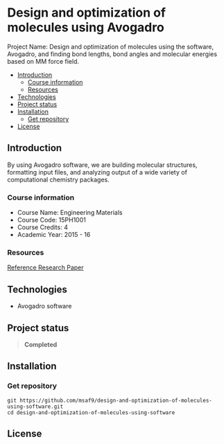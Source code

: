<h1> Design and optimization of molecules using Avogadro </h1>

Project Name: Design and optimization of molecules using the software, Avogadro, and finding bond lengths, bond angles and molecular energies based on MM force field.

- [Introduction](#introduction)
  - [Course information](#course-information)
  - [Resources](#resources)
- [Technologies](#technologies)
- [Project status](#project-status)
- [Installation](#installation)
  - [Get repository](#get-repository)
- [License](#license)

## Introduction

By using Avogadro software, we are building molecular structures, formatting input files, and analyzing output of a wide variety of computational chemistry packages.

### Course information

- Course Name: Engineering Materials
- Course Code: 15PH1001
- Course Credits: 4
- Academic Year: 2015 - 16

### Resources

[Reference Research Paper](https://jcheminf.biomedcentral.com/articles/10.1186/1758-2946-4-17 'Avogadro: an advanced semantic chemical editor, visualization, and analysis platform')

## Technologies

- Avogadro software

## Project status

> **Completed**

## Installation

### Get repository

```git
git https://github.com/msaf9/design-and-optimization-of-molecules-using-software.git
cd design-and-optimization-of-molecules-using-software
```

## License
